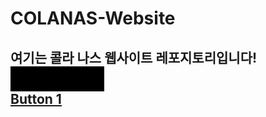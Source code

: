 # COLANAS-Website
<link rel="stylesheet" href="README.css">
 <h2>여기는 콜라 나스 웹사이트 레포지토리입니다!

<div id="workarea">
  <div class="position">

<div id="workarea">
  <div class="position">

<div class="svg-wrapper">
      <svg height="40" width="150" xmlns="http://www.w3.org/2000/svg">
        <rect id="shape" height="40" width="150" />
        <div id="text">
          <a href=""><span class="spot"></span>Button 1</a>
        </div>
      </svg>
    </div>
